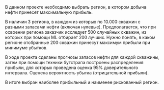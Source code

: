 В данном проекте необходимо выбрать регион, в котором добыча нефти принесет максимальную прибыль.

В наличии 3 региона, в каждом из которых по 10.000 скважин с разными запасами нефти (включая нулевые). 
Предполагается, что при освоении региона заказчик исследует 500 случайных скважин, из которых при помощи ML отбирает 200 лучших. 
Нужно понять, в каком регионе отобранные 200 скважин принесут максимум прибыли при минимуме убытков.

В ходе проекта сделаны прогнозы запасов нефти для каждой скважины, затем при помощи техники бутстрапа построены распределения прибыли, для которых проведена оценка 95% доверительного интервала.
Оценена вероятность убытка (отрицательной прибыли). 

В итоге выбран наиболее прибыльный и наименее рискованный регион.
